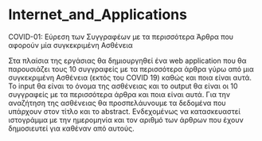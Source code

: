 # Internet_and_Applications



COVID-01: Εύρεση των Συγγραφέων με τα περισσότερα Άρθρα που αφορούν μία συγκεκριμένη Ασθένεια

Στα πλαίσια της εργάσιας θα δημιουργηθεί ένα web application που θα παρουσιάζει τους 10  συγγραφείς με τα περισσότερα άρθρα γύρω από μια συγκεκριμένη Ασθένεια (εκτός του COVID 19) καθώς και ποια είναι αυτά. To input θα είναι το όνομα της ασθένειας και το output θα είναι οι 10 συγγραφείς με τα περισσότερα άρθρα και ποια είναι αυτά. Για την αναζήτηση της ασθένειας θα προσπελάυνουμε τα δεδομένα που υπάρχουν στον τίτλο και το abstract. Ενδεχομένως να κατασκευαστεί ιστογράμμα με την ημερομηνία και τον αριθμό των άρθρων που έχουν δημοσιευτεί για καθέναν από αυτούς.
